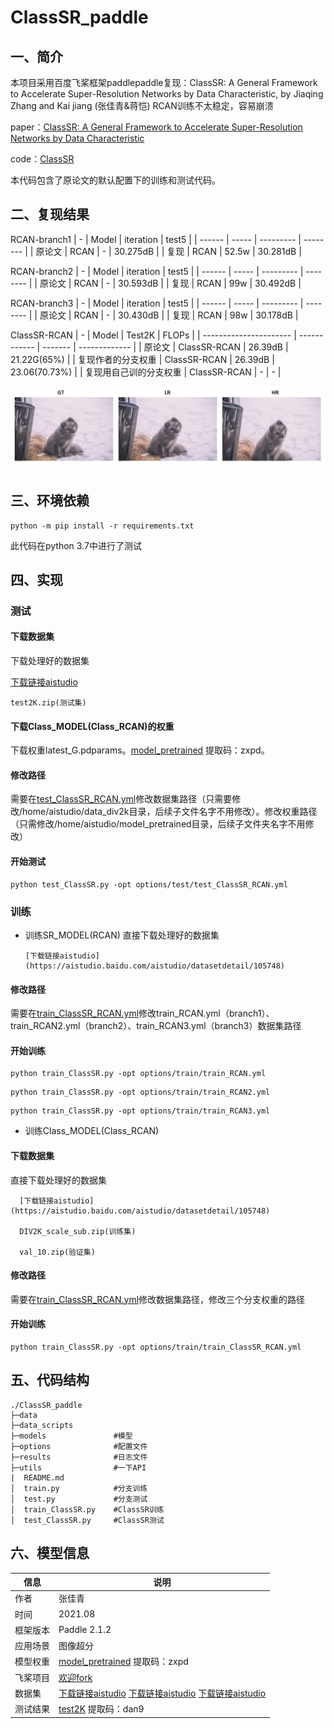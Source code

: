 # ClassSR_paddle
## 一、简介
本项目采用百度飞桨框架paddlepaddle复现：ClassSR: A General Framework to Accelerate Super-Resolution Networks by Data Characteristic, by Jiaqing Zhang and Kai jiang (张佳青&蒋恺)
RCAN训练不太稳定，容易崩溃

paper：[ClassSR: A General Framework to Accelerate Super-Resolution Networks by Data Characteristic](https://openaccess.thecvf.com/content/CVPR2021/papers/Kong_ClassSR_A_General_Framework_to_Accelerate_Super-Resolution_Networks_by_Data_CVPR_2021_paper.pdf)

code：[ClassSR](https://github.com/Xiangtaokong/ClassSR)

本代码包含了原论文的默认配置下的训练和测试代码。

## 二、复现结果

RCAN-branch1
| -      | Model | iteration | test5    |
| ------ | ----- | --------- | -------- |
| 原论文 | RCAN  | -         | 30.275dB |
| 复现   | RCAN  | 52.5w     | 30.281dB |

RCAN-branch2
| -      | Model | iteration | test5    |
| ------ | ----- | --------- | -------- |
| 原论文 | RCAN  | -         | 30.593dB |
| 复现   | RCAN  | 99w       | 30.492dB |

RCAN-branch3
| -      | Model | iteration | test5    |
| ------ | ----- | --------- | -------- |
| 原论文 | RCAN  | -         | 30.430dB |
| 复现   | RCAN  | 98w       | 30.178dB |

ClassSR-RCAN
| -                      | Model        | Test2K  | FLOPs         |
| ---------------------- | ------------ | ------- | ------------- |
| 原论文                 | ClassSR-RCAN | 26.39dB | 21.22G(65%)   |
| 复现作者的分支权重     | ClassSR-RCAN | 26.39dB | 23.06(70.73%) |
| 复现用自己训的分支权重 | ClassSR-RCAN | -       | -             |

![Results](https://github.com/icey-zhang/ClassSR_paddle/blob/main/results/ClassSR_result.png)

## 三、环境依赖

```
python -m pip install -r requirements.txt
```

此代码在python 3.7中进行了测试

## 四、实现

### 测试
#### 下载数据集

下载处理好的数据集

   [下载链接aistudio](https://aistudio.baidu.com/aistudio/datasetdetail/105748)

    test2K.zip(测试集)

#### 下载Class_MODEL(Class_RCAN)的权重

下载权重latest_G.pdparams。[model_pretrained](https://pan.baidu.com/s/1B4DdsBDaiH74uwcp-oMosw) 提取码：zxpd。

#### 修改路径

需要在[test_ClassSR_RCAN.yml](https://github.com/icey-zhang/ClassSR_paddle/blob/main/options/test/test_ClassSR_RCAN.yml)修改数据集路径（只需要修改/home/aistudio/data_div2k目录，后续子文件名字不用修改）。修改权重路径（只需修改/home/aistudio/model_pretrained目录，后续子文件夹名字不用修改）

#### 开始测试

```
python test_ClassSR.py -opt options/test/test_ClassSR_RCAN.yml
```

### 训练 
- 训练SR_MODEL(RCAN)
直接下载处理好的数据集

      [下载链接aistudio](https://aistudio.baidu.com/aistudio/datasetdetail/105748) 
  
#### 修改路径

需要在[train_ClassSR_RCAN.yml](https://github.com/icey-zhang/ClassSR_paddle/blob/main/options/train)修改train_RCAN.yml（branch1）、train_RCAN2.yml（branch2）、train_RCAN3.yml（branch3）数据集路径   


#### 开始训练

```
python train_ClassSR.py -opt options/train/train_RCAN.yml
```
```
python train_ClassSR.py -opt options/train/train_RCAN2.yml
```
```
python train_ClassSR.py -opt options/train/train_RCAN3.yml
```

- 训练Class_MODEL(Class_RCAN)

#### 下载数据集

直接下载处理好的数据集
  
      [下载链接aistudio](https://aistudio.baidu.com/aistudio/datasetdetail/105748)

      DIV2K_scale_sub.zip(训练集)

      val_10.zip(验证集)

#### 修改路径

需要在[train_ClassSR_RCAN.yml](https://github.com/icey-zhang/ClassSR_paddle/blob/main/options/train/train_ClassSR_RCAN.yml)修改数据集路径，修改三个分支权重的路径

#### 开始训练

```
python train_ClassSR.py -opt options/train/train_ClassSR_RCAN.yml
```

## 五、代码结构


```
./ClassSR_paddle
├─data             
├─data_scripts                                          
├─models               #模型
├─options              #配置文件
├─results              #日志文件
├─utils                #一下API                                               
|  README.md                               
│  train.py            #分支训练
│  test.py             #分支测试
│  train_ClassSR.py    #ClassSR训练
│  test_ClassSR.py     #ClassSR测试

```

## 六、模型信息

| 信息     | 说明                                                         |
| -------- | ------------------------------------------------------------ |
| 作者     | 张佳青                                                       |
| 时间     | 2021.08                                                      |
| 框架版本 | Paddle 2.1.2                                                 |
| 应用场景 | 图像超分                                                     |
| 模型权重 | [model_pretrained](https://pan.baidu.com/s/1B4DdsBDaiH74uwcp-oMosw) 提取码：zxpd |
| 飞桨项目 | [欢迎fork](https://aistudio.baidu.com/aistudio/projectdetail/2313539?shared=1) |
| 数据集   | [下载链接aistudio](https://aistudio.baidu.com/aistudio/datasetdetail/104667) [下载链接aistudio](https://aistudio.baidu.com/aistudio/datasetdetail/105748) [下载链接aistudio](https://aistudio.baidu.com/aistudio/datasetdetail/55117) |
| 测试结果 | [test2K](https://pan.baidu.com/s/1SBZqFHAy3FG-RZzBfNnefg) 提取码：dan9 |
